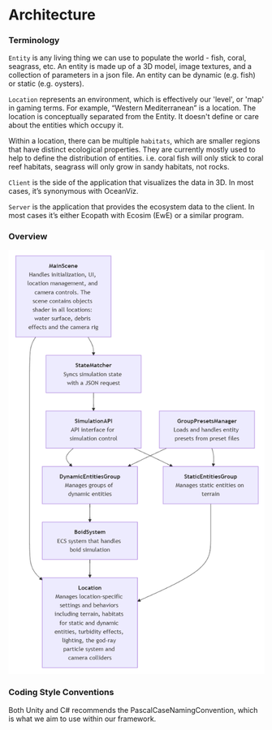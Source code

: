 # Architecture
### Terminology
`Entity` is any living thing we can use to populate the world - fish, coral, seagrass, etc. An entity is made up of a 3D model, image textures, and a collection of parameters in a json file. An entity can be dynamic (e.g. fish) or static (e.g. oysters).

`Location` represents an environment, which is effectively our 'level', or 'map' in gaming terms. For example, “Western Mediterranean” is a location. The location is conceptually separated from the Entity. It doesn't define or care about the entities which occupy it.

Within a location, there can be multiple `habitats`, which are smaller regions that have distinct ecological properties. They are currently mostly used to help to define the distribution of entities. i.e. coral fish will only stick to coral reef habitats, seagrass will only grow in sandy habitats, not rocks. 

`Client` is the side of the application that visualizes the data in 3D. In most cases, it’s synonymous with OceanViz.

`Server` is the application that provides the ecosystem data to the client. In most cases it’s either Ecopath with Ecosim (EwE) or a similar program.

### Overview
![](imgs/arch.png)


### Coding Style Conventions
Both Unity and C# recommends the PascalCaseNamingConvention, which is what we aim to use within our framework.

